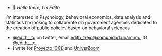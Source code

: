- 👋 *Hello there, I’m Edith*

I’m interested in Psychology, behavioral economics, data analysis and statistics
I’m looking to collaborate on government agencies dedicated to the creation of public policies based on behavioral sciences 
-  [@edith__tc](https://twitter.com/edith__tc) on twitter, email edith_trejo@comunidad.unam.mx, IG [@edith__tc](https://www.instagram.com/edith__tc/).
-  I write for [Proyecto ICCE](http://132.248.228.115/economia_conductual/index.php/home/) and [UniverZoom](http://blogs.universum.unam.mx/univerzoom/2021/05/18/donacion-de-organos-en-mexico-una-vision-desde-las-ciencias-del-comportamiento/)

<!---
edith30/edith30 is a ✨ special ✨ repository because its `README.md` (this file) appears on your GitHub profile.
You can click the Preview link to take a look at your changes.
--->
